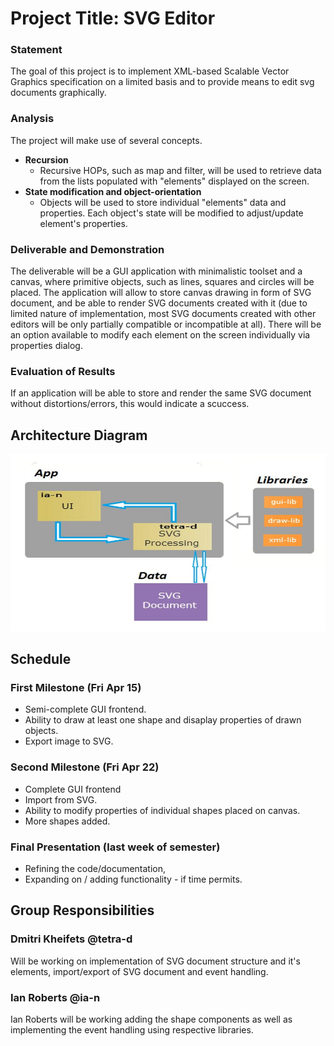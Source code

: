 # Project Title: SVG Editor

### Statement
The goal of this project is to implement XML-based Scalable Vector Graphics specification on a limited basis and to provide means to edit svg documents graphically.

### Analysis
The project will make use of several concepts.

* **Recursion**
  * Recursive HOPs, such as map and filter, will be used to retrieve data from the lists populated with "elements" displayed on the     screen.
* **State modification and object-orientation**
  * Objects will be used to store individual "elements" data and properties. Each object's state will be modified to adjust/update element's properties.

### Deliverable and Demonstration
The deliverable will be a GUI application with minimalistic toolset and a canvas, where primitive objects, such as lines, squares and circles will be placed. The application will allow to store canvas drawing in form of SVG document, and be able to render SVG documents
created with it (due to limited nature of implementation, most SVG documents created with other editors will be only partially compatible or incompatible at all). There will be an option available to modify each element on the screen individually via properties dialog.

### Evaluation of Results
If an application will be able to store and render the same SVG document without distortions/errors, this would indicate a scuccess.

## Architecture Diagram
![diagram][archdiagram]

## Schedule

### First Milestone (Fri Apr 15)
* Semi-complete GUI frontend.
* Ability to draw at least one shape
  and disaplay properties of drawn objects.
* Export image to SVG.

### Second Milestone (Fri Apr 22)
* Complete GUI frontend
* Import from SVG.
* Ability to modify properties of individual
  shapes placed on canvas.
* More shapes added.

### Final Presentation (last week of semester)
* Refining the code/documentation,
* Expanding on / adding functionality - if time permits.

## Group Responsibilities

### Dmitri Kheifets @tetra-d
Will be working on implementation of SVG document structure and it's elements, import/export of SVG document and event handling.

### Ian Roberts @ia-n
Ian Roberts will be working adding the shape components as well as implementing the event handling using respective libraries.
<!-- Links -->
[archdiagram]: ./archchart.png
